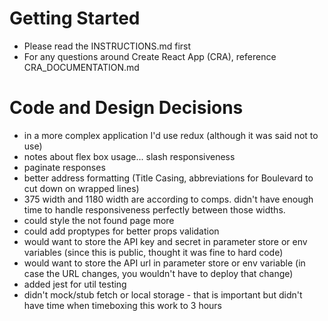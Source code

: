 # Getting Started

- Please read the INSTRUCTIONS.md first
- For any questions around Create React App (CRA), reference
  CRA_DOCUMENTATION.md

# Code and Design Decisions

<!-- Please document your code & design decisions here. -->

* in a more complex application I'd use redux (although it was said not to use)
* notes about flex box usage... slash responsiveness
* paginate responses
* better address formatting (Title Casing, abbreviations for Boulevard to cut down on wrapped lines)
* 375 width and 1180 width are according to comps. didn't have enough time to handle responsiveness perfectly between those widths.
* could style the not found page more
* could add proptypes for better props validation
* would want to store the API key and secret in parameter store or env variables (since this is public, thought it was fine to hard code)
* would want to store the API url in parameter store or env variable (in case the URL changes, you wouldn't have to deploy that change)
* added jest for util testing
* didn't mock/stub fetch or local storage - that is important but didn't have time when timeboxing this work to 3 hours
